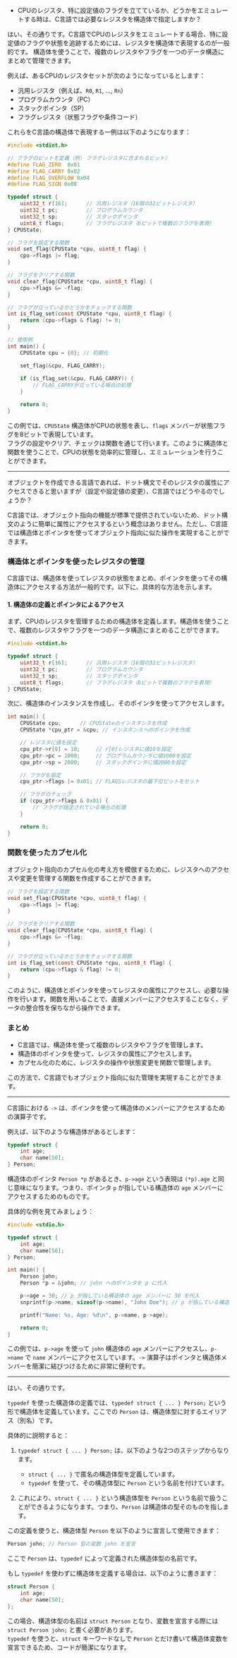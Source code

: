 - CPUのレジスタ、特に設定値のフラグを立てているか、どうかをエミュレートする時は、C言語では必要なレジスタを構造体で指定しますか？


はい、その通りです。C言語でCPUのレジスタをエミュレートする場合、特に設定値のフラグや状態を追跡するためには、レジスタを構造体で表現するのが一般的です。
構造体を使うことで、複数のレジスタやフラグを一つのデータ構造にまとめて管理できます。

例えば、あるCPUのレジスタセットが次のようになっているとします：

- 汎用レジスタ（例えば、`R0`, `R1`, ..., `Rn`）
- プログラムカウンタ（PC）
- スタックポインタ（SP）
- フラグレジスタ（状態フラグや条件コード）

これらをC言語の構造体で表現する一例は以下のようになります：

```c
#include <stdint.h>

// フラグのビットを定義（例: フラグレジスタに含まれるビット）
#define FLAG_ZERO  0x01
#define FLAG_CARRY 0x02
#define FLAG_OVERFLOW 0x04
#define FLAG_SIGN 0x08

typedef struct {
    uint32_t r[16];      // 汎用レジスタ（16個の32ビットレジスタ）
    uint32_t pc;         // プログラムカウンタ
    uint32_t sp;         // スタックポインタ
    uint8_t flags;       // フラグレジスタ（8ビットで複数のフラグを表現）
} CPUState;

// フラグを設定する関数
void set_flag(CPUState *cpu, uint8_t flag) {
    cpu->flags |= flag;
}

// フラグをクリアする関数
void clear_flag(CPUState *cpu, uint8_t flag) {
    cpu->flags &= ~flag;
}

// フラグが立っているかどうかをチェックする関数
int is_flag_set(const CPUState *cpu, uint8_t flag) {
    return (cpu->flags & flag) != 0;
}

// 使用例
int main() {
    CPUState cpu = {0}; // 初期化

    set_flag(&cpu, FLAG_CARRY);
    
    if (is_flag_set(&cpu, FLAG_CARRY)) {
        // FLAG_CARRYが立っている場合の処理
    }

    return 0;
}
```

この例では、`CPUState` 構造体がCPUの状態を表し、`flags` メンバーが状態フラグを8ビットで表現しています。  
フラグの設定やクリア、チェックは関数を通じて行います。このように構造体と関数を使うことで、CPUの状態を効率的に管理し、エミュレーションを行うことができます。

---

オブジェクトを作成できる言語であれば、ドット構文でそのレジスタの属性にアクセスできると思いますが（設定や設定値の変更）、C言語ではどうやるのでしょうか？  

C言語では、オブジェクト指向の機能が標準で提供されていないため、ドット構文のように簡単に属性にアクセスするという概念はありません。ただし、C言語では構造体とポインタを使ってオブジェクト指向に似た操作を実現することができます。

### 構造体とポインタを使ったレジスタの管理

C言語では、構造体を使ってレジスタの状態をまとめ、ポインタを使ってその構造体にアクセスする方法が一般的です。以下に、具体的な方法を示します。

#### 1. 構造体の定義とポインタによるアクセス

まず、CPUのレジスタを管理するための構造体を定義します。構造体を使うことで、複数のレジスタやフラグを一つのデータ構造にまとめることができます。

```c
#include <stdint.h>

typedef struct {
    uint32_t r[16];      // 汎用レジスタ（16個の32ビットレジスタ）
    uint32_t pc;         // プログラムカウンタ
    uint32_t sp;         // スタックポインタ
    uint8_t flags;       // フラグレジスタ（8ビットで複数のフラグを表現）
} CPUState;
```

次に、構造体のインスタンスを作成し、そのポインタを使ってアクセスします。

```c
int main() {
    CPUState cpu;      // CPUStateのインスタンスを作成
    CPUState *cpu_ptr = &cpu; // インスタンスへのポインタを作成

    // レジスタに値を設定
    cpu_ptr->r[0] = 10;     // r[0]レジスタに値10を設定
    cpu_ptr->pc = 1000;     // プログラムカウンタに値1000を設定
    cpu_ptr->sp = 2000;     // スタックポインタに値2000を設定

    // フラグを設定
    cpu_ptr->flags |= 0x01; // FLAGSレジスタの最下位ビットをセット

    // フラグのチェック
    if (cpu_ptr->flags & 0x01) {
        // フラグが設定されている場合の処理
    }

    return 0;
}
```

### 関数を使ったカプセル化

オブジェクト指向のカプセル化の考え方を模倣するために、レジスタへのアクセスや変更を管理する関数を作成することができます。

```c
// フラグを設定する関数
void set_flag(CPUState *cpu, uint8_t flag) {
    cpu->flags |= flag;
}

// フラグをクリアする関数
void clear_flag(CPUState *cpu, uint8_t flag) {
    cpu->flags &= ~flag;
}

// フラグが立っているかどうかをチェックする関数
int is_flag_set(const CPUState *cpu, uint8_t flag) {
    return (cpu->flags & flag) != 0;
}
```

このように、構造体とポインタを使ってレジスタの属性にアクセスし、必要な操作を行います。関数を用いることで、直接メンバーにアクセスすることなく、データの整合性を保ちながら操作できます。

### まとめ

- C言語では、構造体を使って複数のレジスタやフラグを管理します。
- 構造体のポインタを使って、レジスタの属性にアクセスします。
- カプセル化のために、レジスタの操作や状態変更を関数で管理します。

この方法で、C言語でもオブジェクト指向に似た管理を実現することができます。

---

C言語における `->` は、ポインタを使って構造体のメンバーにアクセスするための演算子です。

例えば、以下のような構造体があるとします：

```c
typedef struct {
    int age;
    char name[50];
} Person;
```

構造体のポインタ `Person *p` があるとき、`p->age` という表現は `(*p).age` と同じ意味になります。つまり、ポインタ `p` が指している構造体の `age` メンバーにアクセスするためのものです。

具体的な例を見てみましょう：

```c
#include <stdio.h>

typedef struct {
    int age;
    char name[50];
} Person;

int main() {
    Person john;
    Person *p = &john; // john へのポインタを p に代入

    p->age = 30; // p が指している構造体の age メンバーに 30 を代入
    snprintf(p->name, sizeof(p->name), "John Doe"); // p が指している構造体の name メンバーに文字列を代入

    printf("Name: %s, Age: %d\n", p->name, p->age);

    return 0;
}
```

この例では、`p->age` を使って `john` 構造体の `age` メンバーにアクセスし、`p->name` で `name` メンバーにアクセスしています。`->` 演算子はポインタと構造体メンバーを簡潔に結びつけるために非常に便利です。

---

はい、その通りです。

`typedef` を使った構造体の定義では、`typedef struct { ... } Person;` という形で構造体を定義しています。ここでの `Person` は、構造体型に対するエイリアス（別名）です。

具体的に説明すると：

1. `typedef struct { ... } Person;` は、以下のような2つのステップからなります。
   - `struct { ... }` で匿名の構造体型を定義しています。
   - `typedef` を使って、その構造体型に `Person` という名前を付けています。

2. これにより、`struct { ... }` という構造体型を `Person` という名前で扱うことができるようになります。つまり、`Person` は構造体の型そのものを指します。

この定義を使うと、構造体型 `Person` を以下のように宣言して使用できます：

```c
Person john; // Person 型の変数 john を宣言
```

ここで `Person` は、`typedef` によって定義された構造体型の名前です。

もし `typedef` を使わずに構造体を定義する場合は、以下のように書きます：

```c
struct Person {
    int age;
    char name[50];
};
```

この場合、構造体型の名前は `struct Person` となり、変数を宣言する際には `struct Person john;` と書く必要があります。  
`typedef` を使うと、`struct` キーワードなしで `Person` とだけ書いて構造体変数を宣言できるため、コードが簡潔になります。  


